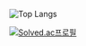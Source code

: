 ![Top Langs](https://github-readme-stats.vercel.app/api/top-langs/?username=haijun9)

[![Solved.ac프로필](http://mazassumnida.wtf/api/v2/generate_badge?boj=haijun)](https://solved.ac/haijun)
